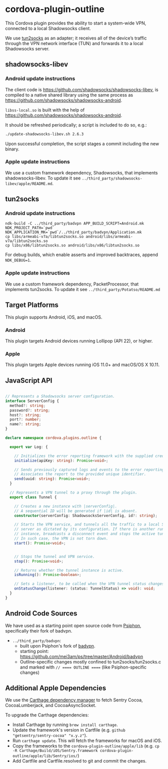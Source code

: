 # cordova-plugin-outline

This Cordova plugin provides the ability to start a system-wide VPN, connected to a local Shadowsocks client.

We use [tun2socks](https://github.com/ambrop72/badvpn-googlecode-export/blob/master/tun2socks/badvpn-tun2socks.8) as an adapter; it receives all of the device’s traffic through the VPN network interface (TUN) and forwards it to a local Shadowsocks server.

## shadowsocks-libev

### Android update instructions

The client code is https://github.com/shadowsocks/shadowsocks-libev, is compiled to a native shared library using the same process as https://github.com/shadowsocks/shadowsocks-android.

`libss-local.so` is built with the help of https://github.com/shadowsocks/shadowsocks-android.

It should be refreshed periodically; a script is included to do so, e.g.:
```bash
./update-shadowsocks-libev.sh 2.6.3
```

Upon successful completion, the script stages a commit including the new binary.

### Apple update instructions

We use a custom framework dependency, Shadowsocks, that implements shadowsocks-libev. To update it see `../third_party/shadowsocks-libev/apple/README.md`.

## tun2socks

### Android update instructions

```
ndk-build -C ../third_party/badvpn APP_BUILD_SCRIPT=Android.mk NDK_PROJECT_PATH=`pwd` NDK_APPLICATION_MK=`pwd`/../third_party/badvpn/Application.mk
cp libs/armeabi-v7a/libtun2socks.so android/libs/armeabi-v7a/libtun2socks.so
cp libs/x86/libtun2socks.so android/libs/x86/libtun2socks.so
```

For debug builds, which enable asserts and improved backtraces, append `NDK_DEBUG=1`.

### Apple update instructions

We use a custom framework dependency, PacketProcessor, that implements tun2socks. To update it see `../third_party/Potatso/README.md`

## Target Platforms

This plugin supports Android, iOS, and macOS.

### Android
This plugin targets Android devices running Lollipop (API 22), or higher.

### Apple
This plugin targets Apple devices running iOS 11.0+ and macOS/OS X 10.11.

## JavaScript API

```ts

// Represents a Shadowsocks server configuration.
interface ServerConfig {
  method?: string;
  password?: string;
  host?: string;
  port?: number;
  name?: string;
}

declare namespace cordova.plugins.outline {

  export var Log: {

    // Initializes the error reporting framework with the supplied credentials.
    initialize(apiKey: string): Promise<void>;

    // Sends previously captured logs and events to the error reporting framework.
    // Associates the report to the provided unique identifier.
    send(uuid: string): Promise<void>;
  }

  // Represents a VPN tunnel to a proxy through the plugin.
  export class Tunnel {

    // Creates a new instance with |serverConfig|.
    // A sequential ID will be generated if |id| is absent.
    constructor(serverConfig: ShadowsocksServerConfig, id?: string);

    // Starts the VPN service, and tunnels all the traffic to a local Shadowsocks
    // server as dictated by its configuration. If there is another running
    // instance, broadcasts a disconnect event and stops the active tunnel.
    // In such case, the VPN is not torn down.
    start(): Promise<void>;


    // Stops the tunnel and VPN service.
    stop(): Promise<void>;

    // Returns whether the tunnel instance is active.
    isRunning(): Promise<boolean>;

    // Sets a listener, to be called when the VPN tunnel status changes.
    onStatusChange(listener: (status: TunnelStatus) => void): void;
  }
}

```

## Android Code Sources

We have used as a starting point open source code from [Psiphon](https://psiphon.ca/uz@Latn/open-source.html), specifically their fork of badvpn.

* `../third_party/badvpn`:
  * built upon Psiphon's fork of [badvpn](https://github.com/ambrop72/badvpn).
  * starting point: https://github.com/mei3am/ps/tree/master/Android/badvpn
  * Outline-specific changes mostly confined to tun2socks/tun2socks.c and marked with `// ==== OUTLINE ====` (like Psiphon-specific changes)

## Additional Apple Dependencies

We use the [Carthage dependency manager](https://github.com/Carthage/Carthage) to fetch Sentry Cocoa, CocoaLumberjack, and CocoaAsyncSocket.

To upgrade the Carthage dependencies:
* Install Carthage by running `brew install carthage`.
* Update the framework's version in Cartfile (e.g. `github "getsentry/sentry-cocoa" "x.y.z"`).
* Run `carthage update`. This will fetch the frameworks for macOS and iOS.
* Copy the frameworks to the `cordova-plugin-outline/apple/lib` (e.g. `cp -R Carthage/Build/iOS/Sentry.framework cordova-plugin-outline/apple/lib/Sentry/ios/`)
* Add Cartfile and Cartfile.resolved to git and commit the changes.

